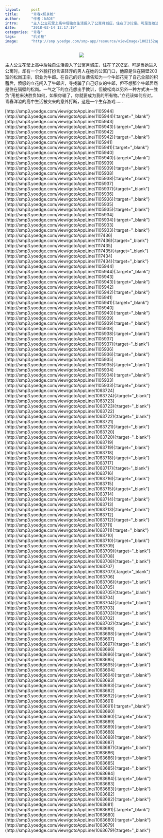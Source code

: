 ```yaml
---
layout:     post
title:      "青春x机关枪"
author:     "作者：NAOE"
intro:      "主人公立花莹上高中后独自生活搬入了公寓月城庄，住在了202室。可是当她进入公寓时，却有一个外貌打扮言语轻浮的男人在她的公寓门口，他原是住在隔壁203室的松岗正宗，职业为牛郎。在自己的好友鼎告知为一个牛郎花完了自己全部的积蓄后，愤怒的立花闯入了牛郎店，寻找骗了自己好友的牛郎，但不想那个牛郎居然是住在隔壁的松岗。一气之下的立花想出手教训，但被松岗以另外一种方式决一胜负“用枪来决胜负如何，如果你输了，你就要成为我的所有物。”立花该如何应对。青春洋溢的高中生活被突来的意外打断，这是一个生存游戏……"
date:       "2018-02-14 12:17:19"
categories: "青春"
tags:       "机关枪"
image:      "http://smp.yoedge.com/smp-app/resource/viewImage/1002152appline.png"
---
```

<div style="text-align: center">
<p><img src="http://smp.yoedge.com/smp-app/resource/viewImage/1002152appline.png"/></p>
</div>
<p class="post-meta">
<span>主人公立花莹上高中后独自生活搬入了公寓月城庄，住在了202室。可是当她进入公寓时，却有一个外貌打扮言语轻浮的男人在她的公寓门口，他原是住在隔壁203室的松岗正宗，职业为牛郎。在自己的好友鼎告知为一个牛郎花完了自己全部的积蓄后，愤怒的立花闯入了牛郎店，寻找骗了自己好友的牛郎，但不想那个牛郎居然是住在隔壁的松岗。一气之下的立花想出手教训，但被松岗以另外一种方式决一胜负“用枪来决胜负如何，如果你输了，你就要成为我的所有物。”立花该如何应对。青春洋溢的高中生活被突来的意外打断，这是一个生存游戏……</span>
</p>
[http://smp3.yoedge.com/view/gotoAppLine/1105944](http://smp3.yoedge.com/view/gotoAppLine/1105944){:target="_blank"}
[http://smp3.yoedge.com/view/gotoAppLine/1105943](http://smp3.yoedge.com/view/gotoAppLine/1105943){:target="_blank"}
[http://smp3.yoedge.com/view/gotoAppLine/1105942](http://smp3.yoedge.com/view/gotoAppLine/1105942){:target="_blank"}
[http://smp3.yoedge.com/view/gotoAppLine/1105941](http://smp3.yoedge.com/view/gotoAppLine/1105941){:target="_blank"}
[http://smp3.yoedge.com/view/gotoAppLine/1105940](http://smp3.yoedge.com/view/gotoAppLine/1105940){:target="_blank"}
[http://smp3.yoedge.com/view/gotoAppLine/1105939](http://smp3.yoedge.com/view/gotoAppLine/1105939){:target="_blank"}
[http://smp3.yoedge.com/view/gotoAppLine/1105938](http://smp3.yoedge.com/view/gotoAppLine/1105938){:target="_blank"}
[http://smp3.yoedge.com/view/gotoAppLine/1105937](http://smp3.yoedge.com/view/gotoAppLine/1105937){:target="_blank"}
[http://smp3.yoedge.com/view/gotoAppLine/1105936](http://smp3.yoedge.com/view/gotoAppLine/1105936){:target="_blank"}
[http://smp3.yoedge.com/view/gotoAppLine/1105935](http://smp3.yoedge.com/view/gotoAppLine/1105935){:target="_blank"}
[http://smp3.yoedge.com/view/gotoAppLine/1105934](http://smp3.yoedge.com/view/gotoAppLine/1105934){:target="_blank"}
[http://smp3.yoedge.com/view/gotoAppLine/1105933](http://smp3.yoedge.com/view/gotoAppLine/1105933){:target="_blank"}
[http://smp3.yoedge.com/view/gotoAppLine/1117436](http://smp3.yoedge.com/view/gotoAppLine/1117436){:target="_blank"}
[http://smp3.yoedge.com/view/gotoAppLine/1117435](http://smp3.yoedge.com/view/gotoAppLine/1117435){:target="_blank"}
[http://smp3.yoedge.com/view/gotoAppLine/1117434](http://smp3.yoedge.com/view/gotoAppLine/1117434){:target="_blank"}
[http://smp3.yoedge.com/view/gotoAppLine/1105944](http://smp3.yoedge.com/view/gotoAppLine/1105944){:target="_blank"}
[http://smp3.yoedge.com/view/gotoAppLine/1105943](http://smp3.yoedge.com/view/gotoAppLine/1105943){:target="_blank"}
[http://smp3.yoedge.com/view/gotoAppLine/1105942](http://smp3.yoedge.com/view/gotoAppLine/1105942){:target="_blank"}
[http://smp3.yoedge.com/view/gotoAppLine/1105941](http://smp3.yoedge.com/view/gotoAppLine/1105941){:target="_blank"}
[http://smp3.yoedge.com/view/gotoAppLine/1105940](http://smp3.yoedge.com/view/gotoAppLine/1105940){:target="_blank"}
[http://smp3.yoedge.com/view/gotoAppLine/1105939](http://smp3.yoedge.com/view/gotoAppLine/1105939){:target="_blank"}
[http://smp3.yoedge.com/view/gotoAppLine/1105938](http://smp3.yoedge.com/view/gotoAppLine/1105938){:target="_blank"}
[http://smp3.yoedge.com/view/gotoAppLine/1105937](http://smp3.yoedge.com/view/gotoAppLine/1105937){:target="_blank"}
[http://smp3.yoedge.com/view/gotoAppLine/1105936](http://smp3.yoedge.com/view/gotoAppLine/1105936){:target="_blank"}
[http://smp3.yoedge.com/view/gotoAppLine/1105935](http://smp3.yoedge.com/view/gotoAppLine/1105935){:target="_blank"}
[http://smp3.yoedge.com/view/gotoAppLine/1105934](http://smp3.yoedge.com/view/gotoAppLine/1105934){:target="_blank"}
[http://smp3.yoedge.com/view/gotoAppLine/1105933](http://smp3.yoedge.com/view/gotoAppLine/1105933){:target="_blank"}
[http://smp3.yoedge.com/view/gotoAppLine/1063724](http://smp3.yoedge.com/view/gotoAppLine/1063724){:target="_blank"}
[http://smp3.yoedge.com/view/gotoAppLine/1063723](http://smp3.yoedge.com/view/gotoAppLine/1063723){:target="_blank"}
[http://smp3.yoedge.com/view/gotoAppLine/1063722](http://smp3.yoedge.com/view/gotoAppLine/1063722){:target="_blank"}
[http://smp3.yoedge.com/view/gotoAppLine/1063721](http://smp3.yoedge.com/view/gotoAppLine/1063721){:target="_blank"}
[http://smp3.yoedge.com/view/gotoAppLine/1063720](http://smp3.yoedge.com/view/gotoAppLine/1063720){:target="_blank"}
[http://smp3.yoedge.com/view/gotoAppLine/1063719](http://smp3.yoedge.com/view/gotoAppLine/1063719){:target="_blank"}
[http://smp3.yoedge.com/view/gotoAppLine/1063718](http://smp3.yoedge.com/view/gotoAppLine/1063718){:target="_blank"}
[http://smp3.yoedge.com/view/gotoAppLine/1063717](http://smp3.yoedge.com/view/gotoAppLine/1063717){:target="_blank"}
[http://smp3.yoedge.com/view/gotoAppLine/1063716](http://smp3.yoedge.com/view/gotoAppLine/1063716){:target="_blank"}
[http://smp3.yoedge.com/view/gotoAppLine/1063715](http://smp3.yoedge.com/view/gotoAppLine/1063715){:target="_blank"}
[http://smp3.yoedge.com/view/gotoAppLine/1063714](http://smp3.yoedge.com/view/gotoAppLine/1063714){:target="_blank"}
[http://smp3.yoedge.com/view/gotoAppLine/1063713](http://smp3.yoedge.com/view/gotoAppLine/1063713){:target="_blank"}
[http://smp3.yoedge.com/view/gotoAppLine/1063712](http://smp3.yoedge.com/view/gotoAppLine/1063712){:target="_blank"}
[http://smp3.yoedge.com/view/gotoAppLine/1063711](http://smp3.yoedge.com/view/gotoAppLine/1063711){:target="_blank"}
[http://smp3.yoedge.com/view/gotoAppLine/1063710](http://smp3.yoedge.com/view/gotoAppLine/1063710){:target="_blank"}
[http://smp3.yoedge.com/view/gotoAppLine/1063709](http://smp3.yoedge.com/view/gotoAppLine/1063709){:target="_blank"}
[http://smp3.yoedge.com/view/gotoAppLine/1063708](http://smp3.yoedge.com/view/gotoAppLine/1063708){:target="_blank"}
[http://smp3.yoedge.com/view/gotoAppLine/1063707](http://smp3.yoedge.com/view/gotoAppLine/1063707){:target="_blank"}
[http://smp3.yoedge.com/view/gotoAppLine/1063706](http://smp3.yoedge.com/view/gotoAppLine/1063706){:target="_blank"}
[http://smp3.yoedge.com/view/gotoAppLine/1063705](http://smp3.yoedge.com/view/gotoAppLine/1063705){:target="_blank"}
[http://smp3.yoedge.com/view/gotoAppLine/1063704](http://smp3.yoedge.com/view/gotoAppLine/1063704){:target="_blank"}
[http://smp3.yoedge.com/view/gotoAppLine/1063703](http://smp3.yoedge.com/view/gotoAppLine/1063703){:target="_blank"}
[http://smp3.yoedge.com/view/gotoAppLine/1063702](http://smp3.yoedge.com/view/gotoAppLine/1063702){:target="_blank"}
[http://smp3.yoedge.com/view/gotoAppLine/1063698](http://smp3.yoedge.com/view/gotoAppLine/1063698){:target="_blank"}
[http://smp3.yoedge.com/view/gotoAppLine/1063697](http://smp3.yoedge.com/view/gotoAppLine/1063697){:target="_blank"}
[http://smp3.yoedge.com/view/gotoAppLine/1063696](http://smp3.yoedge.com/view/gotoAppLine/1063696){:target="_blank"}
[http://smp3.yoedge.com/view/gotoAppLine/1063695](http://smp3.yoedge.com/view/gotoAppLine/1063695){:target="_blank"}
[http://smp3.yoedge.com/view/gotoAppLine/1063694](http://smp3.yoedge.com/view/gotoAppLine/1063694){:target="_blank"}
[http://smp3.yoedge.com/view/gotoAppLine/1063693](http://smp3.yoedge.com/view/gotoAppLine/1063693){:target="_blank"}
[http://smp3.yoedge.com/view/gotoAppLine/1063692](http://smp3.yoedge.com/view/gotoAppLine/1063692){:target="_blank"}
[http://smp3.yoedge.com/view/gotoAppLine/1063691](http://smp3.yoedge.com/view/gotoAppLine/1063691){:target="_blank"}
[http://smp3.yoedge.com/view/gotoAppLine/1063690](http://smp3.yoedge.com/view/gotoAppLine/1063690){:target="_blank"}
[http://smp3.yoedge.com/view/gotoAppLine/1063689](http://smp3.yoedge.com/view/gotoAppLine/1063689){:target="_blank"}
[http://smp3.yoedge.com/view/gotoAppLine/1063688](http://smp3.yoedge.com/view/gotoAppLine/1063688){:target="_blank"}
[http://smp3.yoedge.com/view/gotoAppLine/1063687](http://smp3.yoedge.com/view/gotoAppLine/1063687){:target="_blank"}
[http://smp3.yoedge.com/view/gotoAppLine/1063686](http://smp3.yoedge.com/view/gotoAppLine/1063686){:target="_blank"}
[http://smp3.yoedge.com/view/gotoAppLine/1063685](http://smp3.yoedge.com/view/gotoAppLine/1063685){:target="_blank"}
[http://smp3.yoedge.com/view/gotoAppLine/1063684](http://smp3.yoedge.com/view/gotoAppLine/1063684){:target="_blank"}
[http://smp3.yoedge.com/view/gotoAppLine/1063683](http://smp3.yoedge.com/view/gotoAppLine/1063683){:target="_blank"}
[http://smp3.yoedge.com/view/gotoAppLine/1063682](http://smp3.yoedge.com/view/gotoAppLine/1063682){:target="_blank"}
[http://smp3.yoedge.com/view/gotoAppLine/1063681](http://smp3.yoedge.com/view/gotoAppLine/1063681){:target="_blank"}
[http://smp3.yoedge.com/view/gotoAppLine/1063680](http://smp3.yoedge.com/view/gotoAppLine/1063680){:target="_blank"}
[http://smp3.yoedge.com/view/gotoAppLine/1063679](http://smp3.yoedge.com/view/gotoAppLine/1063679){:target="_blank"}


